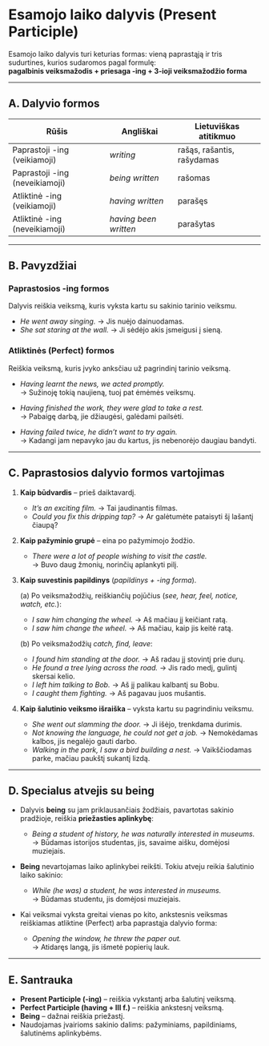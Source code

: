 # Esamojo laiko dalyvis (Present Participle)

Esamojo laiko dalyvis turi keturias formas: vieną paprastąją ir tris sudurtines, kurios sudaromos pagal formulę:  
**pagalbinis veiksmažodis + priesaga -ing + 3-ioji veiksmažodžio forma**

---

## A. Dalyvio formos

| Rūšis            | Angliškai        | Lietuviškas atitikmuo   |
|------------------|-----------------|--------------------------|
| Paprastoji -ing (veikiamoji) | *writing*  | rašąs, rašantis, rašydamas |
| Paprastoji -ing (neveikiamoji) | *being written* | rašomas |
| Atliktinė -ing (veikiamoji) | *having written* | parašęs |
| Atliktinė -ing (neveikiamoji) | *having been written* | parašytas |

---

## B. Pavyzdžiai

### Paprastosios -ing formos
Dalyvis reiškia veiksmą, kuris vyksta kartu su sakinio tarinio veiksmu.

- *He went away singing.* → Jis nuėjo dainuodamas.  
- *She sat staring at the wall.* → Ji sėdėjo akis įsmeigusi į sieną.  

### Atliktinės (Perfect) formos
Reiškia veiksmą, kuris įvyko anksčiau už pagrindinį tarinio veiksmą.

- *Having learnt the news, we acted promptly.*  
  → Sužinoję tokią naujieną, tuoj pat ėmėmės veiksmų.  

- *Having finished the work, they were glad to take a rest.*  
  → Pabaigę darbą, jie džiaugėsi, galėdami pailsėti.  

- *Having failed twice, he didn’t want to try again.*  
  → Kadangi jam nepavyko jau du kartus, jis nebenorėjo daugiau bandyti.  

---

## C. Paprastosios dalyvio formos vartojimas

1. **Kaip būdvardis** – prieš daiktavardį.  
   - *It’s an exciting film.* → Tai jaudinantis filmas.  
   - *Could you fix this dripping tap?* → Ar galėtumėte pataisyti šį lašantį čiaupą?  

2. **Kaip pažyminio grupė** – eina po pažymimojo žodžio.  
   - *There were a lot of people wishing to visit the castle.*  
     → Buvo daug žmonių, norinčių aplankyti pilį.  

3. **Kaip suvestinis papildinys** (*papildinys + -ing forma*).  

   (a) Po veiksmažodžių, reiškiančių pojūčius (*see, hear, feel, notice, watch, etc.*):  
   - *I saw him changing the wheel.* → Aš mačiau jį keičiant ratą.  
   - *I saw him change the wheel.* → Aš mačiau, kaip jis keitė ratą.  

   (b) Po veiksmažodžių *catch, find, leave*:  
   - *I found him standing at the door.* → Aš radau jį stovintį prie durų.  
   - *He found a tree lying across the road.* → Jis rado medį, gulintį skersai kelio.  
   - *I left him talking to Bob.* → Aš jį palikau kalbantį su Bobu.  
   - *I caught them fighting.* → Aš pagavau juos mušantis.  

4. **Kaip šalutinio veiksmo išraiška** – vyksta kartu su pagrindiniu veiksmu.  
   - *She went out slamming the door.* → Ji išėjo, trenkdama durimis.  
   - *Not knowing the language, he could not get a job.* → Nemokėdamas kalbos, jis negalėjo gauti darbo.  
   - *Walking in the park, I saw a bird building a nest.* → Vaikščiodamas parke, mačiau paukštį sukantį lizdą.  

---

## D. Specialus atvejis su **being**

- Dalyvis **being** su jam priklausančiais žodžiais, pavartotas sakinio pradžioje, reiškia **priežasties aplinkybę**:  
  - *Being a student of history, he was naturally interested in museums.*  
    → Būdamas istorijos studentas, jis, savaime aišku, domėjosi muziejais.  

- **Being** nevartojamas laiko aplinkybei reikšti. Tokiu atveju reikia šalutinio laiko sakinio:  
  - *While (he was) a student, he was interested in museums.*  
    → Būdamas studentu, jis domėjosi muziejais.  

- Kai veiksmai vyksta greitai vienas po kito, ankstesnis veiksmas reiškiamas atliktine (Perfect) arba paprastąja dalyvio forma:  
  - *Opening the window, he threw the paper out.*  
    → Atidaręs langą, jis išmetė popierių lauk.  

---

## E. Santrauka

- **Present Participle (-ing)** – reiškia vykstantį arba šalutinį veiksmą.  
- **Perfect Participle (having + III f.)** – reiškia ankstesnį veiksmą.  
- **Being** – dažnai reiškia priežastį.  
- Naudojamas įvairioms sakinio dalims: pažyminiams, papildiniams, šalutinėms aplinkybėms.  

